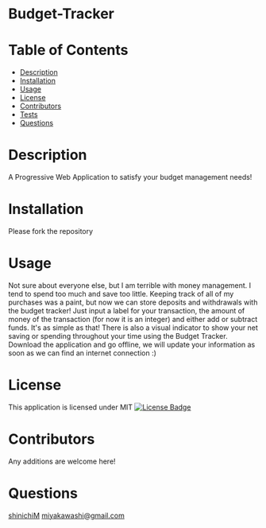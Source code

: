 # Budget-Tracker
  # Table of Contents
  - [Description](#Description)
  - [Installation](#Installation)
  - [Usage](#Usage)
  - [License](#License)
  - [Contributors](#Contributors)
  - [Tests](#Test-Cases)
  - [Questions](#Questions)
  # Description  
  A Progressive Web Application to satisfy your budget management needs!
  # Installation  
  Please fork the repository
  # Usage
  Not sure about everyone else, but I am terrible with money management. I tend to spend too much and save too little. Keeping track of all of my purchases was a paint, but now we can store deposits and withdrawals with the budget tracker! Just input a label for your transaction, the amount of money of the transaction (for now it is an integer) and either add or subtract funds. It's as simple as that! There is also a visual indicator to show your net saving or spending throughout your time using the Budget Tracker. Download the application and go offline, we will update your information as soon as we can find an internet connection :)
  # License 
  This application is licensed under MIT [![License Badge](https://img.shields.io/github/license/shinichiM/Budget-Tracker.svg?style=flat-square)](https://github.com/shinichiM/Budget-Tracker/blob/main/LICENSE.txt)
  
  # Contributors   
  Any additions are welcome here!
  # Questions
  [shinichiM]('https://github.com/shinichiM')
  miyakawashi@gmail.com
